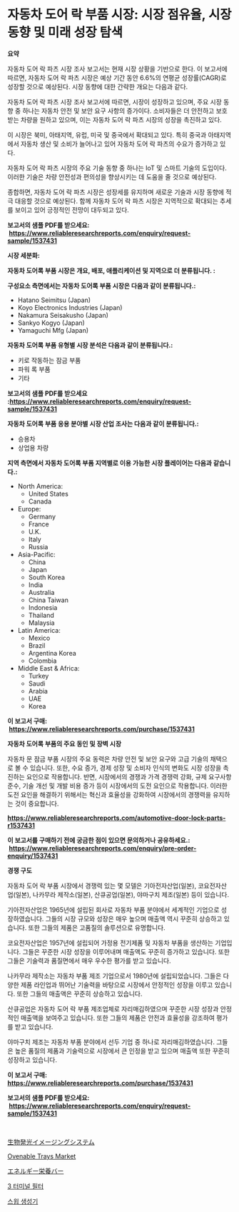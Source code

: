 <p><h1>자동차 도어 락 부품 시장: 시장 점유율, 시장 동향 및 미래 성장 탐색</h1></p><p><strong>요약</strong></p>
<p><p>자동차 도어 락 파츠 시장 조사 보고서는 현재 시장 상황을 기반으로 한다. 이 보고서에 따르면, 자동차 도어 락 파츠 시장은 예상 기간 동안 6.6%의 연평균 성장률(CAGR)로 성장할 것으로 예상된다. 시장 동향에 대한 간략한 개요는 다음과 같다.</p><p>자동차 도어 락 파츠 시장 조사 보고서에 따르면, 시장이 성장하고 있으며, 주요 시장 동향 중 하나는 자동차 안전 및 보안 요구 사항의 증가이다. 소비자들은 더 안전하고 보호받는 차량을 원하고 있으며, 이는 자동차 도어 락 파츠 시장의 성장을 촉진하고 있다.</p><p>이 시장은 북미, 아태지역, 유럽, 미국 및 중국에서 확대되고 있다. 특히 중국과 아태지역에서 자동차 생산 및 소비가 늘어나고 있어 자동차 도어 락 파츠의 수요가 증가하고 있다.</p><p>자동차 도어 락 파츠 시장의 주요 기술 동향 중 하나는 IoT 및 스마트 기술의 도입이다. 이러한 기술은 차량 안전성과 편의성을 향상시키는 데 도움을 줄 것으로 예상된다.</p><p>종합하면, 자동차 도어 락 파츠 시장은 성장세를 유지하며 새로운 기술과 시장 동향에 적극 대응할 것으로 예상된다. 함께 자동차 도어 락 파츠 시장은 지역적으로 확대되는 추세를 보이고 있어 긍정적인 전망이 대두되고 있다.</p></p>
<p><strong>보고서의 샘플 PDF를 받으세요: &nbsp;<a href="https://www.reliableresearchreports.com/enquiry/request-sample/1537431">https://www.reliableresearchreports.com/enquiry/request-sample/1537431</a></strong></p>
<p><strong>시장 세분화:</strong></p>
<p><strong> 자동차 도어록 부품 시장은 개요, 배포, 애플리케이션 및 지역으로 더 분류됩니다. :</strong></p>
<p><strong>구성요소 측면에서는 자동차 도어록 부품 시장은 다음과 같이 분류됩니다.:</strong></p>
<p><ul><li>Hatano Seimitsu (Japan)</li><li>Koyo Electronics Industries (Japan)</li><li>Nakamura Seisakusho (Japan)</li><li>Sankyo Kogyo (Japan)</li><li>Yamaguchi Mfg (Japan)</li></ul></p>
<p><strong> 자동차 도어록 부품 유형별 시장 분석은 다음과 같이 분류됩니다.:</strong></p>
<p><ul><li>키로 작동하는 잠금 부품</li><li>파워 록 부품</li><li>기타</li></ul></p>
<p><strong>보고서의 샘플 PDF를 받으세요 :<a href="https://www.reliableresearchreports.com/enquiry/request-sample/1537431">https://www.reliableresearchreports.com/enquiry/request-sample/1537431</a></strong></p>
<p><strong> 자동차 도어록 부품 응용 분야별 시장 산업 조사는 다음과 같이 분류됩니다.:</strong></p>
<p><ul><li>승용차</li><li>상업용 차량</li></ul></p>
<p><strong>지역 측면에서 자동차 도어록 부품 지역별로 이용 가능한 시장 플레이어는 다음과 같습니다.:</strong></p>
<p><ul>
    <li>
        North America:
        <ul>
            <li>United States</li>
            <li>Canada</li>
        </ul>
    </li>
    <li>
        Europe:
        <ul>
            <li>Germany</li>
            <li>France</li>
            <li>U.K.</li>
            <li>Italy</li>
            <li>Russia</li>
        </ul>
    </li>
    <li>
        Asia-Pacific:
        <ul>
            <li>China</li>
            <li>Japan</li>
            <li>South Korea</li>
            <li>India</li>
            <li>Australia</li>
            <li>China Taiwan</li>
            <li>Indonesia</li>
            <li>Thailand</li>
            <li>Malaysia</li>
        </ul>
    </li>
    <li>
        Latin America:
        <ul>
            <li>Mexico</li>
            <li>Brazil</li>
            <li>Argentina Korea</li>
            <li>Colombia</li>
        </ul>
    </li>
    <li>
        Middle East & Africa:
        <ul>
            <li>Turkey</li>
            <li>Saudi</li>
            <li>Arabia</li>
            <li>UAE</li>
            <li>Korea</li>
        </ul>
    </li>
    </ul></p>
<p><strong>이 보고서 구매: &nbsp;<a href="https://www.reliableresearchreports.com/purchase/1537431">https://www.reliableresearchreports.com/purchase/1537431</a></strong></p>
<p><strong>자동차 도어록 부품의 주요 동인 및 장벽 시장</strong></p>
<p><p>자동차 문 잠금 부품 시장의 주요 동력은 차량 안전 및 보안 요구와 고급 기술의 채택으로 볼 수 있습니다. 또한, 수요 증가, 경제 성장 및 소비자 인식의 변화도 시장 성장을 촉진하는 요인으로 작용합니다. 반면, 시장에서의 경쟁과 가격 경쟁력 강화, 규제 요구사항 준수, 기술 개선 및 개발 비용 증가 등이 시장에서의 도전 요인으로 작용합니다. 이러한 도전 요인을 해결하기 위해서는 혁신과 효율성을 강화하여 시장에서의 경쟁력을 유지하는 것이 중요합니다.</p></p>
<p><strong><a href="https://www.reliableresearchreports.com/automotive-door-lock-parts-r1537431">https://www.reliableresearchreports.com/automotive-door-lock-parts-r1537431</a></strong></p>
<p><strong>이 보고서를 구매하기 전에 궁금한 점이 있으면 문의하거나 공유하세요.: &nbsp;<a href="https://www.reliableresearchreports.com/enquiry/pre-order-enquiry/1537431">https://www.reliableresearchreports.com/enquiry/pre-order-enquiry/1537431</a></strong></p>
<p><strong>경쟁 구도</strong></p>
<p><p>자동차 도어 락 부품 시장에서 경쟁력 있는 몇 모델은 기아전자산업(일본), 코요전자산업(일본), 나카무라 제작소(일본), 산큐공업(일본), 야마구치 제조(일본) 등이 있습니다.</p><p>기아전자산업은 1965년에 설립된 회사로 자동차 부품 분야에서 세계적인 기업으로 성장하였습니다. 그들의 시장 규모와 성장은 매우 높으며 매출액 역시 꾸준히 상승하고 있습니다. 또한 그들의 제품은 고품질의 솔루션으로 유명합니다.</p><p>코요전자산업은 1957년에 설립되어 가정용 전기제품 및 자동차 부품을 생산하는 기업입니다. 그들은 꾸준한 시장 성장을 이루어내며 매출액도 꾸준히 증가하고 있습니다. 또한 그들은 기술력과 품질면에서 매우 우수한 평가를 받고 있습니다.</p><p>나카무라 제작소는 자동차 부품 제조 기업으로서 1980년에 설립되었습니다. 그들은 다양한 제품 라인업과 뛰어난 기술력을 바탕으로 시장에서 안정적인 성장을 이루고 있습니다. 또한 그들의 매출액은 꾸준히 상승하고 있습니다.</p><p>산큐공업은 자동차 도어 락 부품 제조업체로 자리매김하였으며 꾸준한 시장 성장과 안정적인 매출액을 보여주고 있습니다. 또한 그들의 제품은 안전과 효율성을 강조하여 평가를 받고 있습니다.</p><p>야마구치 제조는 자동차 부품 분야에서 선두 기업 중 하나로 자리매김하였습니다. 그들은 높은 품질의 제품과 기술력으로 시장에서 큰 인정을 받고 있으며 매출액 또한 꾸준히 성장하고 있습니다.</p></p>
<p><strong>이 보고서 구매: &nbsp; <a href="https://www.reliableresearchreports.com/purchase/1537431">https://www.reliableresearchreports.com/purchase/1537431</a></strong></p>
<p><strong>보고서의 샘플 PDF를 받으세요: &nbsp;<a href="https://www.reliableresearchreports.com/enquiry/request-sample/1537431">https://www.reliableresearchreports.com/enquiry/request-sample/1537431</a></strong><strong></strong></p>
<p>&nbsp;</p>
<p><p><a href="https://medium.com/@reyeshowell655/%E7%94%9F%E4%BD%93%E7%99%BA%E5%85%89%E3%82%A4%E3%83%A1%E3%83%BC%E3%82%B8%E3%83%B3%E3%82%B0%E3%82%B7%E3%82%B9%E3%83%86%E3%83%A0%E5%B8%82%E5%A0%B4%E3%83%A1%E3%83%88%E3%83%AA%E3%82%AF%E3%82%B9-%E5%B8%82%E5%A0%B4%E3%82%B7%E3%82%A7%E3%82%A2-%E3%83%88%E3%83%AC%E3%83%B3%E3%83%89-%E3%81%8A%E3%82%88%E3%81%B3%E6%88%90%E9%95%B7%E3%83%91%E3%82%BF%E3%83%BC%E3%83%B3%E3%81%AE%E8%A7%A3%E8%AA%AD-40b47b3d0b8d">生物発光イメージングシステム</a></p><p><a href="https://www.linkedin.com/pulse/ovenable-trays-market-size-reveals-best-marketing-channels-px2af?trackingId=tO0SeeiAUksCk1tsgT7Adw%3D%3D">Ovenable Trays Market</a></p><p><a href="https://github.com/schmahlson/Market-Research-Report-List-1/blob/main/130780055784.md">エネルギー栄養バー</a></p><p><a href="https://medium.com/@carmellalang1/3%EA%B0%9C%EC%9D%98-%EB%8B%A8%EB%A7%90-%ED%95%84%ED%84%B0-%EC%8B%9C%EC%9E%A5-%EA%B7%9C%EB%AA%A8-cagr-%EB%8F%99%ED%96%A5-2024-2030-e22ad5ddaa15">3 터미널 필터</a></p><p><a href="https://medium.com/@leonidasalazar756/%EC%8A%A4%EC%9C%84%ED%94%84%ED%8A%B8-%EB%B0%9C%EC%83%9D%EA%B8%B0-%EC%8B%9C%EC%9E%A5-%EC%A1%B0%EC%82%AC-%EB%B3%B4%EA%B3%A0%EC%84%9C-%EA%B7%B8-%EC%97%AD%EC%82%AC-%EB%B0%8F-2024%EB%85%84%EB%B6%80%ED%84%B0-2031%EB%85%84%EA%B9%8C%EC%A7%80%EC%9D%98-%EC%98%88%EC%B8%A1-e5643294bdf7">스윕 생성기</a></p></p>